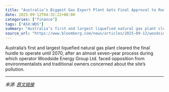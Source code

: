 ```yaml
---
title: "Australia’s Biggest Gas Export Plant Gets Final Approval to Run to 2070"
date: 2025-09-12T04:32:22+08:00
categories: ["finance"]
tags: ["ASX:WDS"]
summary: "Australia’s first and largest liquefied natural gas plant cleared the final hurdle to operate until 2070, after an almost seven-year process during which operator Woodside Energy Group Ltd. faced oppo"
source_url: "https://www.bloomberg.com/news/articles/2025-09-12/woodside-s-north-west-shelf-gets-final-nod-to-run-to-2070-in-australia"
---
```


Australia’s first and largest liquefied natural gas plant cleared the final hurdle to operate until 2070, after an almost seven-year process during which operator Woodside Energy Group Ltd. faced opposition from environmentalists and traditional owners concerned about the site’s pollution.

---

*来源: [原文链接](https://www.bloomberg.com/news/articles/2025-09-12/woodside-s-north-west-shelf-gets-final-nod-to-run-to-2070-in-australia)*
